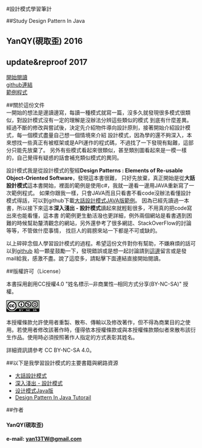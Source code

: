 #設計模式學習筆計 

##Study Design Pattern In Java  
## YanQY(硯取歪)   2016
## update&reproof  2017  

[開始閱讀](https://skyyen999.gitbooks.io/-study-design-pattern-in-java/content/)  
[github連結](https://github.com/skyyen999/Study-Design-Pattern-In-Java)  
[範例程式](https://github.com/skyyen999/Study-Design-Pattern-In-Java/tree/master/StudyDesignPatternInJava)  


  
##關於這份文件  
一開始的想法是邊讀邊寫，每讀一種模式就寫一篇，沒多久就發現很多模式很類似，對設計模式沒有一定的理解是沒辦法分辨這些類似的模式
到底有什麼差異。經過不斷的修改與嘗試後，決定先介紹物件導向設計原則，接著開始介紹設計模式，每一個模式盡量自己想一個情境來介紹
設計模式，因為學的還不夠深入，本來想找一些真正有被框架或是API運作的程式碼，不過找了一下發現有點難，這部分只能先放棄了。
另外有些模式看起來很類似，甚至類別圖看起來是一模一樣的，自己覺得有疑惑的話會補充類似模式的異同。    

設計模式我是從設計模式的聖經**Design Patterns : Elements of Re-usable Object-Oriented Software**，發現這本書很難，
只好先放棄，真正開始是從**大話設計模式**這本書開始，裡面的範例是使用c#，我就一邊看一邊用JAVA重新寫了一次範例程式。
如果你跟我一樣，只會JAVA而且只看書不看code沒辦法看懂設計模式得話，可以到github下載[大話設計模式JAVA版範例](https://github.com/skyyen999/bigTalkDesignPatternJava)。
因為已經先讀過一本書，所以接下來這本**深入淺出 - 設計模式**讀起來就輕鬆很多，不用真的把code寫出來也能看懂，這本書
的範例更生動活潑也更詳細，例外兩個網站是看書遇到困難的時候幫助釐清觀念的網站，另外還參考了很多網誌、StackOverFlow的討論等等，不管做什麼事情，
找巨人的肩膀來站一下都是不可或缺的。

以上碎碎念個人學習設計模式的過程。希望這份文件對你有幫助，不嫌麻煩的話可以到[github](https://github.com/skyyen999/Study-Design-Pattern-In-Java)
給一顆星鼓勵一下，發現錯誤或是想一起討論請到[這邊](https://github.com/skyyen999/Study-Design-Pattern-In-Java/issues)留言或是發mail給我，感激不盡。說了這麼多，請點擊下面連結直接開始閱讀。  

##版權許可（License）

本書採用創用CC授權4.0 "姓名標示─非商業性─相同方式分享(BY-NC-SA)" 授權。

![lisense](image/lisense.png)

本授權條款允許使用者重製、散布、傳輸以及修改著作，但不得為商業目的之使用。若使用者修改該著作時，僅得依本授權條款或與本授權條款類似者來散布該衍生作品。使用時必須按照著作人指定的方式表彰其姓名。

詳細資訊請參考 CC BY-NC-SA 4.0。

##以下是我學習設計模式的主要書籍與網路資源  
* [大話設計模式](http://www.books.com.tw/products/0010430101)
* [深入淺出 - 設計模式](http://www.books.com.tw/products/0010309237)
* [设计模式Java版](https://www.gitbook.com/book/quanke/design-pattern-java/details)
* [Design Pattern In Java Tutorail](http://www.tutorialspoint.com/design_pattern/)

##作者 
#### YanQY(硯取歪)
#### e-mail: yan13TW@gmail.com  
